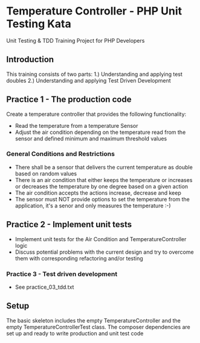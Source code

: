 # Temperature Controller - PHP Unit Testing Kata 
Unit Testing &amp; TDD Training Project for PHP Developers

## Introduction
This training consists of two parts:
1.) Understanding and applying test doubles
2.) Understanding and applying Test Driven Development

## Practice 1 - The production code
Create a temperature controller that provides the following functionality:
- Read the temperature from a temperature Sensor
- Adjust the air condition depending on the temperature read from the sensor and defined minimum and maximum threshold values

### General Conditions and Restrictions
- There shall be a sensor that delivers the current temperature as double based on random values
- There is an air condition that either keeps the temperature or increases or decreases the temperature by one degree based on a given action
- The air condition accepts the actions increase, decrease and keep
- The sensor must NOT provide options to set the temperature from the application, it's a senor and only measures the temperature :-)

## Practice 2 - Implement unit tests
- Implement unit tests for the Air Condition and TemperatureController logic
- Discuss potential problems with the current design and try to overcome them with corresponding refactoring and/or testing

### Practice 3 - Test driven development
- See practice_03_tdd.txt

## Setup
The basic skeleton includes the empty TemperatureController and the empty TemperatureControllerTest class.
The composer dependencies are set up and ready to write production and unit test code

